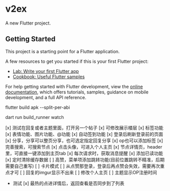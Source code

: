 # v2ex

A new Flutter project.

## Getting Started

This project is a starting point for a Flutter application.

A few resources to get you started if this is your first Flutter project:

- [Lab: Write your first Flutter app](https://docs.flutter.dev/get-started/codelab)
- [Cookbook: Useful Flutter samples](https://docs.flutter.dev/cookbook)

For help getting started with Flutter development, view the
[online documentation](https://docs.flutter.dev/), which offers tutorials,
samples, guidance on mobile development, and a full API reference.

flutter build apk --split-per-abi

dart run build_runner watch

[x] 测试在回复或者主题里面，打开另一个帖子
[x] 可修改展示楼层
[x] 标签功能
[x] 表情功能、图片功能、@功能
[x] 自动签到功能
[x] 登录后刷新登录前的页面
[x] 分享，分享可以整页分享，也可选定指定回复分享
[x] op也可以添加标签
[x] 完善搜索，可搜索节点
[x] 点击头像，可进入个人主页
[x] 节点详情页，header里，可直接一键添加到主页tab
[x] 每次请求时，获取消息提醒
[x] 添加已读功能
[x] 定时清除缓存数据
[ ] 高赞，菜单项添加跳转功能(目前位置跳转不精准，后期需要自己重写)
[ ] 卡片模式
[ ] 从点赞那登录，登录后再点赞会失效，需要再次重点才可
[ ] 回复的imgur显示不出来
[ ] 修改个人主页
[ ] 主题显示OP注册时间

- 测试
[x] 最热的点进详情后，返回查看是否同步到了列表